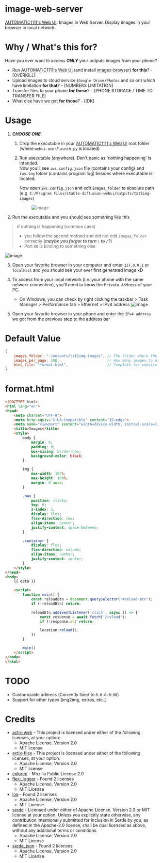 # image-web-server

[AUTOMATIC1111's Web UI](https://github.com/AUTOMATIC1111/stable-diffusion-webui): Images in Web Server. Display images in your browser in local network.

# Why / What's this for?

Have you ever want to access ***ONLY*** your outputs images from your phone?   
- Run [AUTOMATIC1111's Web UI](https://github.com/AUTOMATIC1111/stable-diffusion-webui) (and install [images-browser](https://github.com/yfszzx/stable-diffusion-webui-images-browser)) **for this**? - [OVERKILL]
- Upload images to cloud service (`Google Drive/Photos` and so on) which have limitation **for that**? - [NUMBERS LIMITATION]
- Transfer files to your phone **for these**? - [PHONE STORAGE / TIME TO TRANSFER FILE]
- What else have we got **for those**? - [IDK]

# Usage

1. ***CHOOSE ONE***
    1. Drop the executable in your [AUTOMATIC1111's Web UI](https://github.com/AUTOMATIC1111/stable-diffusion-webui) root folder (where `webui-user`/`launch.py` is located)
    1. Run executable (anywhere). Don't panic as 'nothing happening' is intended.  
    Now you'll see `iws.config.json` file (contains your config) and `iws.log` folder (contains program log) besides where executable is located.   
    
        Now open `iws.config.json` and edit `images_folder` to absolute path  
        (e.g. `C:/Program Files/stable-diffusion-webui/outputs/txt2img-images`)
        
        > ![image](https://user-images.githubusercontent.com/76484203/219962982-47206d74-0fb6-41e9-a93c-29b40eb350ac.png)
2. Run the executable and you should see something like this
> if nothing is happening (common case)
>  - you follow the second method and did not edit `images_folder` correctly (***maybe you forgor to turn `\` to `/`?***)
>  - Port `80` is binding to something else

![image](https://user-images.githubusercontent.com/76484203/219962289-d39d9d9a-5efe-4a23-bf0b-e86e8992d181.png)

3. Open your favorite browser in your computer and enter `127.0.0.1` or `localhost` and you should see your ever first generated image xD

4. To access from your local network (i.e. your phone with the same network connection), you'll need to know the `Private Address` of your PC.

    - On Windows, you can check by right clicking the taskbar > Task Manager > Performance tab > Ethernet > IPv4 address
      ![image](https://user-images.githubusercontent.com/76484203/219963235-1152b102-b2b9-4985-ae83-69e2c2d161ae.png)

5. Open your favorite browser in your phone and enter the `IPv4 address` we got from the previous step to the address bar

# Default Value

```javascript
{
    images_folder: "./outputs/txt2img-images", // The folder where the images located
    images_per_page: 100,                      // How many images to display in a single page
    html_file: "format.html",                  // Template for website which "{{ data }}" will be replace with images src in that page
}
```

# format.html

```html
<!DOCTYPE html>
<html lang="en">
<head>
    <meta charset="UTF-8">
    <meta http-equiv="X-UA-Compatible" content="IE=edge">
    <meta name="viewport" content="width=device-width, initial-scale=1.0">
    <title>Images</title>
    <style>
        body {
            margin: 0;
            padding: 0;
            box-sizing: border-box;
            background-color: black;
        }

        img {
            max-width: 100%;
            max-height: 100%;
            margin: 0 auto;
        }

        .nav {
            position: sticky;
            top: 0;
            z-index: 1;
            display: flex;
            flex-direction: row;
            align-items: center;
            justify-content: space-between;
        }

        .container {
            display: flex;
            flex-direction: column;
            align-items: center;
            justify-content: center;
        }
    </style>
</head>
<body>
    {{ data }}

    <script>
        function main() {
            const reloadBtn = document.querySelector("#reload-btn");
            if (!reloadBtn) return;

            reloadBtn.addEventListener('click', async () => {
                const response = await fetch('/reload');
                if (!response.ok) return;

                location.reload();
            })
        }

        main()
    </script>
</body>
</html>
```

# TODO

- Customizable address (Currently fixed to `0.0.0.0:80`)
- Support for other types (img2img, extras, etc..)

# Credits

- [actix-web](https://github.com/actix/actix-web) - This project is licensed under either of the following licenses, at your option:
  - Apache License, Version 2.0
  - MIT license
- [actix-files](https://github.com/actix/actix-web/tree/master/actix-files) - This project is licensed under either of the following licenses, at your option:
  - Apache License, Version 2.0
  - MIT license
- [colored](https://github.com/mackwic/colored) - Mozilla Public License 2.0
- [flexi_logger](https://github.com/emabee/flexi_logger) - Found 2 licenses
  - Apache License, Version 2.0
  - MIT License
- [log](https://github.com/rust-lang/log) - Found 2 licenses
  - Apache License, Version 2.0
  - MIT License
- [serde](https://github.com/serde-rs/serde) - Licensed under either of Apache License, Version 2.0 or MIT license at your option. Unless you explicitly state otherwise, any contribution intentionally submitted for inclusion in Serde by you, as defined in the Apache-2.0 license, shall be dual licensed as above, without any additional terms or conditions.
  - Apache License, Version 2.0
  - MIT License
- [serde_json](https://github.com/serde-rs/json) - Found 2 licenses
  - Apache License, Version 2.0
  - MIT License
